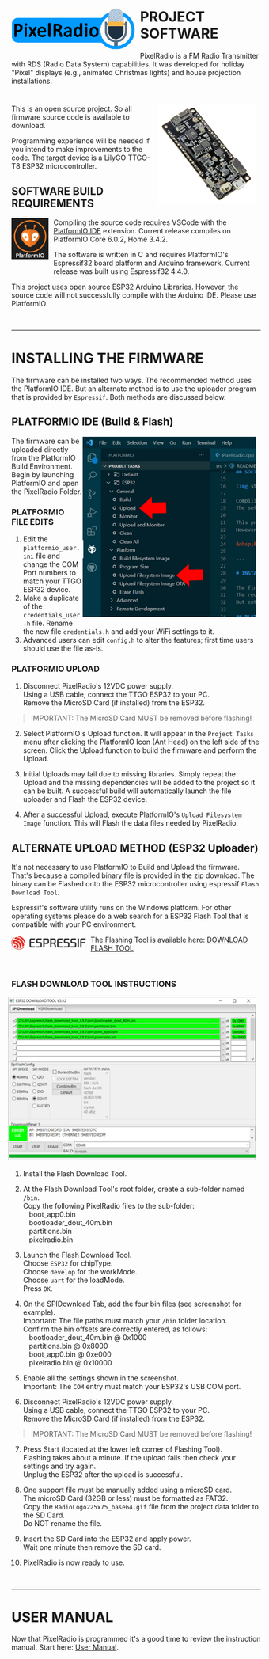 # <img style="padding-right: 10px; padding-bottom: 5px;" align="left" src="../docs/Images/RadioLogo300.gif" width="250">

# PROJECT SOFTWARE

PixelRadio is a FM Radio Transmitter with RDS (Radio Data System) capabilities. It was developed for holiday "Pixel" displays (e.g., animated Christmas lights) and house projection installations.

# <img style="padding-right: 10px; padding-bottom: 5px;" align="right" src="../docs/Images/esp32_TTGO1_600.png" width="200">
This is an open source project.
So all firmware source code is available to download.

Programming experience will be needed if you intend to make improvements to the code.
The target device is a LilyGO TTGO-T8 ESP32 microcontroller.

## SOFTWARE BUILD REQUIREMENTS

<img style="padding-right: 10px; padding-bottom: 20px;" align="left" src="../docs/Images/platformioLogo1_175.png" width="75">

Compiling the source code requires VSCode with the [PlatformIO IDE](https://platformio.org/platformio-ide) extension.
Current release compiles on PlatformIO Core 6.0.2, Home 3.4.2.

The software is written in C and requires PlatformIO's Espressif32 board platform and Arduino framework.
Current release was built using Espressif32 4.4.0.

This project uses open source ESP32 Arduino Libraries.
However, the source code will not successfully compile with the Arduino IDE. Please use PlatformIO.

&nbsp;&nbsp;&nbsp;

---

# INSTALLING THE FIRMWARE

The firmware can be installed two ways.
The recommended method uses the PlatformIO IDE.
But an alternate method is to use the uploader program that is provided by `Espressif`.
Both methods are discussed below.

## PLATFORMIO IDE (Build & Flash)
<img style="padding-right: 10px; padding-bottom: 20px;" align="right" src="../docs/Images/upload1_450.jpg" width="350">

The firmware can be uploaded directly from the PlatformIO Build Environment.
Begin by launching PlatformIO and open the PixelRadio Folder.

### PLATFORMIO FILE EDITS
1. Edit the `platformio_user.ini` file and change the COM Port numbers to match your TTGO ESP32 device.
2. Make a duplicate of the `credentials_user.h` file. Rename the new file `credentials.h` and add your WiFi settings to it.
3. Advanced users can edit `config.h` to alter the features; first time users should use the file as-is.

### PLATFORMIO UPLOAD

1. Disconnect PixelRadio's 12VDC power supply.\
Using a USB cable, connect the TTGO ESP32 to your PC.\
Remove the MicroSD Card (if installed) from the ESP32.

>IMPORTANT: The MicroSD Card MUST be removed before flashing!

2. Select PlatformIO's Upload function.
It will appear in the `Project Tasks` menu after clicking the PlatformIO Icon (Ant Head) on the left side of the screen.
Click the Upload function to build the firmware and perform the Upload.

3. Initial Uploads may fail due to missing libraries.
Simply repeat the Upload and the missing dependencies will be added to the project so it can be built.
A successful build will automatically launch the file uploader and Flash the ESP32 device.

4. After a successful Upload, execute PlatformIO's `Upload Filesystem Image` function.
This will Flash the data files needed by PixelRadio.


## ALTERNATE UPLOAD METHOD (ESP32 Uploader)

It's not necessary to use PlatformIO to Build and Upload the firmware.
That's because a compiled binary file is provided in the zip download.
The binary can be Flashed onto the ESP32 microcontroller using espressif `Flash Download Tool`.

Espressif's software utility runs on the Windows platform.
For other operating systems please do a web search for a ESP32 Flash Tool that is compatible with your PC environment.

<img style="padding-right: 10px; padding-bottom: 5px;" align="left" src="../docs/Images/espressifLogo1_400.png" width="150">
The Flashing Tool is available here: <a href="https://www.espressif.com/en/support/download/other-tools" target="_blank">DOWNLOAD FLASH TOOL</a>

&nbsp;&nbsp;&nbsp;

### FLASH DOWNLOAD TOOL INSTRUCTIONS
<img style="padding-right: 10px; padding-bottom: 20px;" align="right" src="../docs/Images/espFlashTool1_800.png" width="500">

1. Install the Flash Download Tool.

2. At the Flash Download Tool's root folder, create a sub-folder named `/bin`.\
Copy the following PixelRadio files to the sub-folder:\
&nbsp;&nbsp; boot_app0.bin\
&nbsp;&nbsp; bootloader_dout_40m.bin\
&nbsp;&nbsp; partitions.bin\
&nbsp;&nbsp; pixelradio.bin

3. Launch the Flash Download Tool.\
Choose `ESP32` for chipType.\
Choose `develop` for the workMode.\
Choose `uart` for the loadMode.\
Press `OK`.

4. On the SPIDownload Tab, add the four bin files (see screenshot for example).\
Important: The file paths must match your `/bin` folder location.\
Confirm the bin offsets are correctly entered, as follows:\
&nbsp;&nbsp; bootloader_dout_40m.bin @ 0x1000\
&nbsp;&nbsp; partitions.bin @ 0x8000\
&nbsp;&nbsp; boot_app0.bin @ 0xe000\
&nbsp;&nbsp; pixelradio.bin @ 0x10000

5. Enable all the settings shown in the screenshot.\
Important: The `COM` entry must match your ESP32's USB COM port.

6. Disconnect PixelRadio's 12VDC power supply.\
Using a USB cable, connect the TTGO ESP32 to your PC.\
Remove the MicroSD Card (if installed) from the ESP32.

>IMPORTANT: The MicroSD Card MUST be removed before flashing!

7. Press Start (located at the lower left corner of Flashing Tool).\
Flashing takes about a minute.
If the upload fails then check your settings and try again.\
Unplug the ESP32 after the upload is successful.

8. One support file must be manually added using a microSD card.\
The microSD Card (32GB or less) must be formatted as FAT32.\
Copy the `RadioLogo225x75_base64.gif` file from the project data folder to the SD Card.\
Do NOT rename the file.

9. Insert the SD Card into the ESP32 and apply power.\
Wait one minute then remove the SD card.

10. PixelRadio is now ready to use.

&nbsp;&nbsp;&nbsp;

---

# USER MANUAL
Now that PixelRadio is programmed it's a good time to review the instruction manual.
Start here: [User Manual](../docs/User_Manual/README.md).
